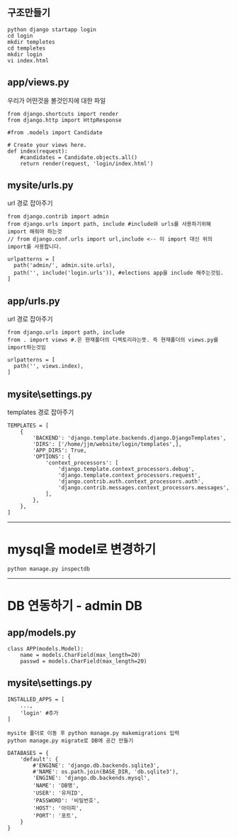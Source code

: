 ## 구조만들기
```
python django startapp login
cd login
mkdir templetes
cd templetes
mkdir login
vi index.html
```

## app/views.py
우리가 어떤것을 볼것인지에 대한 파일

```
from django.shortcuts import render
from django.http import HttpResponse

#from .models import Candidate

# Create your views here.
def index(request):
    #candidates = Candidate.objects.all()
    return render(request, 'login/index.html')
```

## mysite/urls.py
url 경로 잡아주기

```
from django.contrib import admin
from django.urls import path, include #include와 urls를 사용하기위해 import 해줘야 하는것
// from django.conf.urls import url,include <-- 이 import 대신 위의 import를 사용합니다.

urlpatterns = [
  path('admin/', admin.site.urls),
  path('', include('login.urls')), #elections app을 include 해주는것임. 
]
```

## app/urls.py
url 경로 잡아주기

``` 
from django.urls import path, include
from . import views #.은 현재폴더의 디렉토리라는뜻. 즉 현재폴더의 views.py를 import하는것임

urlpatterns = [
  path('', views.index),
]
```


## mysite\settings.py
templates 경로 잡아주기

```
TEMPLATES = [
    {
        'BACKEND': 'django.template.backends.django.DjangoTemplates',
        'DIRS': ['/home/jjm/website/login/templates',],
        'APP_DIRS': True,
        'OPTIONS': {
            'context_processors': [
                'django.template.context_processors.debug',
                'django.template.context_processors.request',
                'django.contrib.auth.context_processors.auth',
                'django.contrib.messages.context_processors.messages',
            ],
        },
    },
]

```

---

# mysql을 model로 변경하기

```
python manage.py inspectdb
```

----


# DB 연동하기 - admin DB

## app/models.py

```
class APP(models.Model):
    name = models.CharField(max_length=20)
    passwd = models.CharField(max_length=20)
```

## mysite\settings.py
```
INSTALLED_APPS = [
    ...,
    'login' #추가
]
```

```
mysite 폴더로 이동 후 python manage.py makemigrations 입력
python manage.py migrate로 DB에 공간 만들기
```

```
DATABASES = {
    'default': {
        #'ENGINE': 'django.db.backends.sqlite3',
        #'NAME': os.path.join(BASE_DIR, 'db.sqlite3'),
        'ENGINE': 'django.db.backends.mysql',
        'NAME': 'DB명',
        'USER': '유저ID',
        'PASSWORD': '비밀번호',
        'HOST': '아이피',
        'PORT': '포트',
    }
}
```













